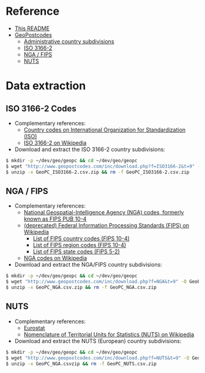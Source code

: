 # Reference
* [This README](http://github.com/opentraveldata/opentraveldata/tree/master/data/GeoPC)
* [GeoPostcodes](http://www.geopostcodes.com)
  + [Administrative country subdivisions](http://www.geopostcodes.com/resources#admin)
  + [ISO 3166-2](http://www.geopostcodes.com/resources#iso)
  + [NGA / FIPS](http://www.geopostcodes.com/resources#fips)
  + [NUTS](http://www.geopostcodes.com/resources#nuts)

# Data extraction

## ISO 3166-2 Codes
* Complementary references:
  + [Country codes on International Organization for Standardization (ISO)](http://www.iso.org/iso/country_codes.htm)
  + [ISO 3166-2 on Wikipedia](https://en.wikipedia.org/wiki/ISO_3166-2)
* Download and extract the ISO 3166-2 country subdivisions:
```bash
$ mkdir -p ~/dev/geo/geopc && cd ~/dev/geo/geopc
$ wget "http://www.geopostcodes.com/inc/download.php?f=ISO3166-2&t=9" -O GeoPC_ISO3166-2.csv.zip
$ unzip -x GeoPC_ISO3166-2.csv.zip && rm -f GeoPC_ISO3166-2.csv.zip
```

## NGA / FIPS
* Complementary references:
  + [National Geospatial-Intelligence Agency (NGA) codes, formerly known as FIPS PUB 10-4](http://earth-info.nga.mil/gns/html/gazetteers2.html)
  + [(deprecated) Federal Information Processing Standards (FIPS) on Wikipedia](http://en.wikipedia.org/wiki/Federal_Information_Processing_Standards#Withdrawal_of_geographic_codes)
    - [List of FIPS country codes (FIPS 10-4)](http://en.wikipedia.org/wiki/List_of_FIPS_country_codes)
    - [List of FIPS region codes (FIPS 10-4)](http://en.wikipedia.org/wiki/List_of_FIPS_region_codes)
    - [List of FIPS state codes (FIPS 5-2)](http://en.wikipedia.org/wiki/Federal_Information_Processing_Standard_state_code)
  + [NGA codes on Wikipedia]()
* Download and extract the NGA/FIPS country subdivisions:
```bash 
$ mkdir -p ~/dev/geo/geopc && cd ~/dev/geo/geopc
$ wget "http://www.geopostcodes.com/inc/download.php?f=NGA&t=9" -O GeoPC_NGA.csv.zip
$ unzip -x GeoPC_NGA.csv.zip && rm -f GeoPC_NGA.csv.zip
```

## NUTS
* Complementary references:
  + [Eurostat](http://epp.eurostat.ec.europa.eu)
  + [Nomenclature of Territorial Units for Statistics (NUTS) on Wikipedia](http://en.wikipedia.org/wiki/Nomenclature_of_Territorial_Units_for_Statistics)
* Download and extract the NUTS (European) country subdivisions:
```bash 
$ mkdir -p ~/dev/geo/geopc && cd ~/dev/geo/geopc
$ wget "http://www.geopostcodes.com/inc/download.php?f=NUTS&t=9" -O GeoPC_NUTS.csv.zip
$ unzip -x GeoPC_NGA.csvzip && rm -f GeoPC_NUTS.csv.zip
```



